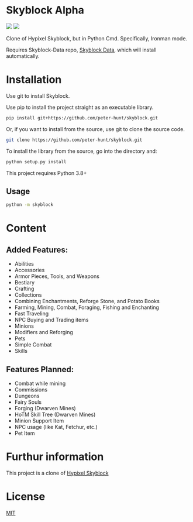 # Skyblock Alpha
![](https://img.shields.io/github/repo-size/peter-hunt/skyblock)
![](https://img.shields.io/github/license/peter-hunt/skyblock)


Clone of Hypixel Skyblock, but in Python Cmd.
Specifically, Ironman mode.

Requires Skyblock-Data repo, [Skyblock Data](https://github.com/peter-hunt/skyblock-data), which will install automatically.

# Installation
Use git to install Skyblock.

Use pip to install the project straight as an executable library.

```bash
pip install git+https://github.com/peter-hunt/skyblock.git
```

Or, if you want to install from the source, use git to clone the source code.

```bash
git clone https://github.com/peter-hunt/skyblock.git
```

To install the library from the source, go into the directory and:

```bash
python setup.py install
```

This project requires Python 3.8+

## Usage
```bash
python -m skyblock
```

# Content
## Added Features:
* Abilities
* Accessories
* Armor Pieces, Tools, and Weapons
* Bestiary
* Crafting
* Collections
* Combining Enchantments, Reforge Stone, and Potato Books
* Farming, Mining, Combat, Foraging, Fishing and Enchanting
* Fast Traveling
* NPC Buying and Trading items
* Minions
* Modifiers and Reforging
* Pets
* Simple Combat
* Skills

## Features Planned:
* Combat while mining
* Commissions
* Dungeons
* Fairy Souls
* Forging (Dwarven Mines)
* HoTM Skill Tree (Dwarven Mines)
* Minion Support Item
* NPC usage (like Kat, Fetchur, etc.)
* Pet Item

# Furthur information
This project is a clone of [Hypixel Skyblock](https://hypixel-skyblock.fandom.com/wiki/Hypixel_SkyBlock_Wiki)

# License
[MIT](LICENSE.txt)
